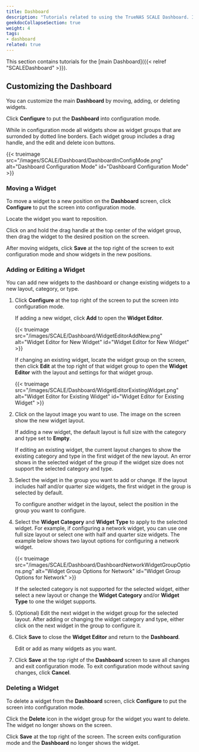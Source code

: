 ```yaml
---
title: Dashboard
description: "Tutorials related to using the TrueNAS SCALE Dashboard. Includes instructions on customizing the Dashboard widgets."
geekdocCollapseSection: true
weight: 4
tags:
- dashboard
related: true
---
```


This section contains tutorials for the [main Dashboard]({{< relref "SCALEDashboard" >}}).

## Customizing the Dashboard
You can customize the main **Dashboard** by moving, adding, or deleting widgets.

Click **Configure** to put the **Dashboard** into configuration mode.

While in configuration mode all widgets show as widget groups that are surronded by dotted line borders.
Each widget group includes a drag handle, and the edit and delete icon buttons.

{{< trueimage src="/images/SCALE/Dashboard/DashboardInConfigMode.png" alt="Dashboard Configuration Mode" id="Dashboard Configuration Mode" >}}

### Moving a Widget
To move a widget to a new position on the **Dashboard** screen, click **Configure** to put the screen into configuration mode.

Locate the widget you want to reposition.

Click on and hold the drag handle at the top center of the widget group, then drag the widget to the desired position on the screen.

After moving widgets, click **Save** at the top right of the screen to exit configuration mode and show widgets in the new positions.

### Adding or Editing a Widget
You can add new widgets to the dashboard or change existing widgets to a new layout, category, or type.

1. Click **Configure** at the top right of the screen to put the screen into configuration mode.
   
   If adding a new widget, click **Add** to open the **Widget Editor**.

   {{< trueimage src="/images/SCALE/Dashboard/WidgetEditorAddNew.png" alt="Widget Editor for New Widget" id="Widget Editor for New Widget" >}}

   If changing an existing widget, locate the widget group on the screen, then click **Edit** at the top right of that widget group to open the **Widget Editor** with the layout and settings for that widget group.

   {{< trueimage src="/images/SCALE/Dashboard/WidgetEditorExistingWidget.png" alt="Widget Editor for Existing Widget" id="Widget Editor for Existing Widget" >}}

2. Click on the layout image you want to use. The image on the screen show the new widget layout.
   
   If adding a new widget, the default layout is full size with the category and type set to **Empty**.

   If editing an existing widget, the current layout changes to show the existing category and type in the first widget of the new layout.
   An error shows in the selected widget of the group if the widget size does not support the selected category and type.

3. Select the widget in the group you want to add or change.
   If the layout includes half and/or quarter size widgets, the first widget in the group is selected by default.

   To configure another widget in the layout, select the position in the group you want to configure.

4. Select the **Widget Category** and **Widget Type** to apply to the selected widget.
   For example, if configuring a network widget, you can use one full size layout or select one with half and quarter size widgets.
   The example below shows two layout options for configuring a network widget.

   {{< trueimage src="/images/SCALE/Dashboard/DashboardNetworkWidgetGroupOptions.png" alt="Widget Group Options for Network" id="Widget Group Options for Network" >}}

   If the selected category is not supported for the selected widget, either select a new layout or change the **Widget Category** and/or **Widget Type** to one the widget supports.

5. (Optional) Edit the next widget in the widget group for the selected layout.
   After adding or changing the widget category and type, either click on the next widget in the group to configure it.
   
6. Click **Save** to close the **Widget Editor** and return to the **Dashboard**. 
   
   Edit or add as many widgets as you want.

7. Click **Save** at the top right of the **Dashboard** screen to save all changes and exit configuration mode.
   To exit configuration mode without saving changes, click **Cancel**.

### Deleting a Widget
To delete a widget from the **Dashboard** screen, click **Configure** to put the screen into configuration mode.

Click the **Delete** icon in the widget group for the widget you want to delete. The widget no longer shows on the screen.

Click **Save** at the top right of the screen. The screen exits configuration mode and the **Dashboard** no longer shows the widget.
